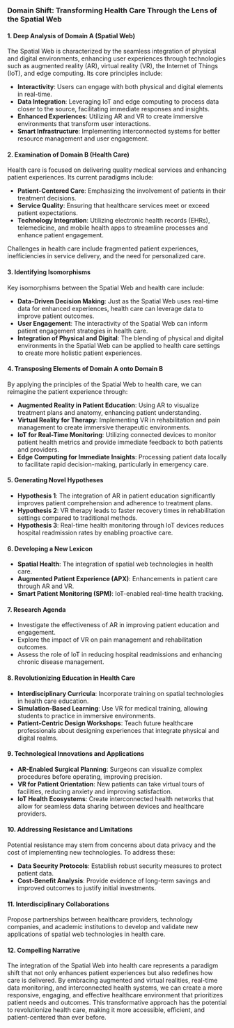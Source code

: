 ### Domain Shift: Transforming Health Care Through the Lens of the Spatial Web

#### 1. Deep Analysis of Domain A (Spatial Web)
The Spatial Web is characterized by the seamless integration of physical and digital environments, enhancing user experiences through technologies such as augmented reality (AR), virtual reality (VR), the Internet of Things (IoT), and edge computing. Its core principles include:

- **Interactivity**: Users can engage with both physical and digital elements in real-time.
- **Data Integration**: Leveraging IoT and edge computing to process data closer to the source, facilitating immediate responses and insights.
- **Enhanced Experiences**: Utilizing AR and VR to create immersive environments that transform user interactions.
- **Smart Infrastructure**: Implementing interconnected systems for better resource management and user engagement.

#### 2. Examination of Domain B (Health Care)
Health care is focused on delivering quality medical services and enhancing patient experiences. Its current paradigms include:

- **Patient-Centered Care**: Emphasizing the involvement of patients in their treatment decisions.
- **Service Quality**: Ensuring that healthcare services meet or exceed patient expectations.
- **Technology Integration**: Utilizing electronic health records (EHRs), telemedicine, and mobile health apps to streamline processes and enhance patient engagement.

Challenges in health care include fragmented patient experiences, inefficiencies in service delivery, and the need for personalized care.

#### 3. Identifying Isomorphisms
Key isomorphisms between the Spatial Web and health care include:

- **Data-Driven Decision Making**: Just as the Spatial Web uses real-time data for enhanced experiences, health care can leverage data to improve patient outcomes.
- **User Engagement**: The interactivity of the Spatial Web can inform patient engagement strategies in health care.
- **Integration of Physical and Digital**: The blending of physical and digital environments in the Spatial Web can be applied to health care settings to create more holistic patient experiences.

#### 4. Transposing Elements of Domain A onto Domain B
By applying the principles of the Spatial Web to health care, we can reimagine the patient experience through:

- **Augmented Reality in Patient Education**: Using AR to visualize treatment plans and anatomy, enhancing patient understanding.
- **Virtual Reality for Therapy**: Implementing VR in rehabilitation and pain management to create immersive therapeutic environments.
- **IoT for Real-Time Monitoring**: Utilizing connected devices to monitor patient health metrics and provide immediate feedback to both patients and providers.
- **Edge Computing for Immediate Insights**: Processing patient data locally to facilitate rapid decision-making, particularly in emergency care.

#### 5. Generating Novel Hypotheses
- **Hypothesis 1**: The integration of AR in patient education significantly improves patient comprehension and adherence to treatment plans.
- **Hypothesis 2**: VR therapy leads to faster recovery times in rehabilitation settings compared to traditional methods.
- **Hypothesis 3**: Real-time health monitoring through IoT devices reduces hospital readmission rates by enabling proactive care.

#### 6. Developing a New Lexicon
- **Spatial Health**: The integration of spatial web technologies in health care.
- **Augmented Patient Experience (APX)**: Enhancements in patient care through AR and VR.
- **Smart Patient Monitoring (SPM)**: IoT-enabled real-time health tracking.

#### 7. Research Agenda
- Investigate the effectiveness of AR in improving patient education and engagement.
- Explore the impact of VR on pain management and rehabilitation outcomes.
- Assess the role of IoT in reducing hospital readmissions and enhancing chronic disease management.

#### 8. Revolutionizing Education in Health Care
- **Interdisciplinary Curricula**: Incorporate training on spatial technologies in health care education.
- **Simulation-Based Learning**: Use VR for medical training, allowing students to practice in immersive environments.
- **Patient-Centric Design Workshops**: Teach future healthcare professionals about designing experiences that integrate physical and digital realms.

#### 9. Technological Innovations and Applications
- **AR-Enabled Surgical Planning**: Surgeons can visualize complex procedures before operating, improving precision.
- **VR for Patient Orientation**: New patients can take virtual tours of facilities, reducing anxiety and improving satisfaction.
- **IoT Health Ecosystems**: Create interconnected health networks that allow for seamless data sharing between devices and healthcare providers.

#### 10. Addressing Resistance and Limitations
Potential resistance may stem from concerns about data privacy and the cost of implementing new technologies. To address these:

- **Data Security Protocols**: Establish robust security measures to protect patient data.
- **Cost-Benefit Analysis**: Provide evidence of long-term savings and improved outcomes to justify initial investments.

#### 11. Interdisciplinary Collaborations
Propose partnerships between healthcare providers, technology companies, and academic institutions to develop and validate new applications of spatial web technologies in health care.

#### 12. Compelling Narrative
The integration of the Spatial Web into health care represents a paradigm shift that not only enhances patient experiences but also redefines how care is delivered. By embracing augmented and virtual realities, real-time data monitoring, and interconnected health systems, we can create a more responsive, engaging, and effective healthcare environment that prioritizes patient needs and outcomes. This transformative approach has the potential to revolutionize health care, making it more accessible, efficient, and patient-centered than ever before.